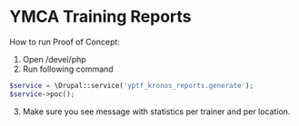 # YMCA Training Reports

How to run Proof of Concept:

1. Open /devel/php
2. Run following command
```php
$service = \Drupal::service('yptf_kronos_reports.generate');
$service->poc();
```
3. Make sure you see message with statistics per trainer and per location.